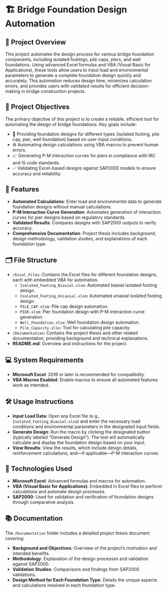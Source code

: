 # 🏗️ Bridge Foundation Design Automation

## 📖 Project Overview
This project automates the design process for various bridge foundation components, including isolated footings, pile caps, piers, and well foundations. Using advanced Excel formulas and VBA (Visual Basic for Applications), these tools allow users to input load and environmental parameters to generate a complete foundation design quickly and accurately. This automation reduces design time, minimizes calculation errors, and provides users with validated results for efficient decision-making in bridge construction projects.

## 🎯 Project Objectives
The primary objective of this project is to create a reliable, efficient tool for automating the design of bridge foundations. Key goals include:
- 🧱 Providing foundation designs for different types (isolated footing, pile cap, pier, well foundation) based on user-input conditions.
- ⚙️ Automating design calculations using VBA macros to prevent human errors.
- 📈 Generating P-M interaction curves for piers in compliance with IRC and IS code standards.
- ✅ Validating Excel-based designs against SAP2000 models to ensure accuracy and reliability.

## 🌟 Features
- **Automated Calculations**: Enter load and environmental data to generate foundation designs without manual calculations.
- **P-M Interaction Curve Generation**: Automates generation of interaction curves for pier designs based on regulatory standards.
- **Validated Results**: Compares designs with SAP2000 outputs to verify accuracy.
- **Comprehensive Documentation**: Project thesis includes background, design methodology, validation studies, and explanations of each foundation type.

## 🗂️ File Structure
- `/Excel_Files`: Contains the Excel files for different foundation designs, each with embedded VBA for automation.
  - `Isolated_Footing_Biaxial.xlsm`: Automated biaxial isolated footing design.
  - `Isolated_Footing_Uniaxial.xlsm`: Automated uniaxial isolated footing design.
  - `PILE_CAP.xlsm`: Pile cap design automation.
  - `PIER.xlsm`: Pier foundation design with P-M interaction curve generation.
  - `Well_Foundation.xlsx`: Well foundation design automation.
  - `Pile_Capacity.xlsx`: Tool for calculating pile capacity.
- `/Documentation`: Contains the project thesis and other related documentation, providing background and technical explanations.
- **README.md**: Overview and instructions for the project.

## 💻 System Requirements
- **Microsoft Excel**: 2016 or later is recommended for compatibility.
- **VBA Macros Enabled**: Enable macros to ensure all automated features work as intended.

## 🛠️ Usage Instructions
- **Input Load Data**: Open any Excel file (e.g., `Isolated_Footing_Biaxial.xlsm`) and enter the necessary load conditions and environmental parameters in the designated input fields.
- **Generate Design**: Run the macro by clicking the designated button (typically labeled “Generate Design”). The tool will automatically calculate and display the foundation design based on your input.
- **View Results**: View the results, which include design details, reinforcement calculations, and—if applicable—P-M interaction curves.

## 🔧 Technologies Used
- **Microsoft Excel**: Advanced formulas and macros for automation.
- **VBA (Visual Basic for Applications)**: Embedded in Excel files to perform calculations and automate design processes.
- **SAP2000**: Used for validation and verification of foundation designs through comparative analysis.

## 📚 Documentation
The `/Documentation` folder includes a detailed project thesis document covering:
- **Background and Objectives**: Overview of the project’s motivation and intended benefits.
- **Methodology**: Explanation of the design processes and validation against SAP2000.
- **Validation Studies**: Comparisons and findings from SAP2000 validations.
- **Design Method for Each Foundation Type**: Details the unique aspects and calculations involved in each foundation type.


